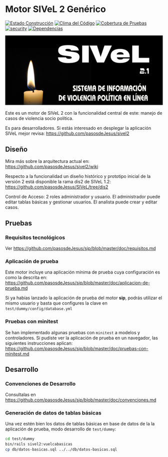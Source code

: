 # Motor SIVeL 2 Genérico
[![Estado Construcción](https://api.travis-ci.org/pasosdeJesus/sivel2_gen.svg?branch=master)](https://travis-ci.org/pasosdeJesus/sivel2_gen) [![Clima del Código](https://codeclimate.com/github/pasosdeJesus/sivel2_gen/badges/gpa.svg)](https://codeclimate.com/github/pasosdeJesus/sivel2_gen) [![Cobertura de Pruebas](https://codeclimate.com/github/pasosdeJesus/sivel2_gen/badges/coverage.svg)](https://codeclimate.com/github/pasosdeJesus/sivel2_gen) [![security](https://hakiri.io/github/pasosdeJesus/sivel2_gen/master.svg)](https://hakiri.io/github/pasosdeJesus/sivel2_gen/master) [![Dependencias](https://gemnasium.com/pasosdeJesus/sivel2_gen.svg)](https://gemnasium.com/pasosdeJesus/sivel2_gen) 

![Logo de sivel2_gen](https://raw.githubusercontent.com/pasosdeJesus/sivel2_gen/master/test/dummy/app/assets/images/logo.jpg)

Este es un motor de SIVeL 2 con la funcionalidad central de este: manejo de casos de violencia socio política.

Es para desarrolladores. Si estás interesado en desplegar la aplicación SIVeL mejor revisa:
<https://github.com/pasosdeJesus/sivel2>

## Diseño

Mira más sobre la arquitectura actual en:
<https://github.com/pasosdeJesus/sivel2/wiki>

Respecto a la funcionalidad un diseño histórico y prototipo inicial de la 
versión 2 está disponible la rama dis2 de SIVeL 1.2:
<https://github.com/pasosdeJesus/SIVeL/tree/dis2>

Control de Acceso: 2 roles administrador y usuario.  El administrador puede 
editar tablas básicas y gestionar usuarios.   El analista puede crear 
y editar casos.

## Pruebas

### Requisitos tecnológicos

Ver <https://github.com/pasosdeJesus/sip/blob/master/doc/requisitos.md>

### Aplicación de prueba

Este motor incluye una aplicación mínima de prueba cuya configuración
es como la descrita en:
<https://github.com/pasosdeJesus/sip/blob/master/doc/aplicacion-de-prueba.md>

Si ya habías lanzado la aplicación de prueba del motor **sip**, podrás utilizar
el mismo usuario y basta que configures la clave 
en ```test/dummy/config/database.yml```

### Pruebas con minitest

Se han implementado algunas pruebas con `minitest` a modelos y  controladores.
Si pudiste ver la aplicación de prueba en un navegador, las siguientes 
instrucciones aplican:
<https://github.com/pasosdeJesus/sip/blob/master/doc/pruebas-con-minitest.md>

## Desarrollo

### Convenciones de Desarrollo

Consultalas en
<https://github.com/pasosdeJesus/sip/blob/master/doc/convenciones.md>

### Generación de datos de tablas básicas

Una vez estén bien los datos de tablas básicas en base de datos de la
la aplicación de  prueba, modo desarrollo de ```test/dummy```:
```sh
cd test/dummy
bin/rails sivel2:vuelcabasicas
cp db/datos-basicas.sql ../../db/datos-basicas.sql
```

